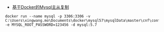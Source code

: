 * [基于Docker的Mysql主从复制](https://segmentfault.com/a/1190000013159922)

```aidl
docker run --name mysql -p 3306:3306 -v C:\Users\xingwang.mo\Documents\docker\mysql57\mysqlData\master\cnf\conf.d:/etc/mysql/conf.d  -e MYSQL_ROOT_PASSWORD=123456 -d mysql:5.7
```